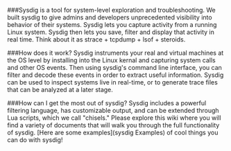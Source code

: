 ###Sysdig is a tool for system-level exploration and troubleshooting.
We built sysdig to give admins and developers unprecedented visibility into behavior of their systems. Sysdig lets you capture activity from a running Linux system. Sysdig then lets you save, filter and display that activity in real time. Think about it as strace + tcpdump + lsof + steroids.

###How does it work?
Sysdig instruments your real and virtual machines at the OS level by installing into the Linux kernal and capturing system calls and other OS events. Then using sysdig's command line interface, you can filter and decode these events in order to extract useful information. Sysdig can be used to inspect systems live in real-time, or to generate trace files that can be analyzed at a later stage.

###How can I get the most out of sysdig?
Sysdig includes a powerful filtering language, has customizable output, and can be extended through Lua scripts, which we call "chisels." Please explore this wiki where you will find a variety of documents that will walk you through the full functionality of sysdig. [Here are some examples](sysdig Examples) of cool things you can do with sysdig!